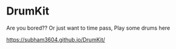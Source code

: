 # DrumKit
Are you bored??
Or just want to time pass, Play some drums here

https://subham3604.github.io/DrumKit/
